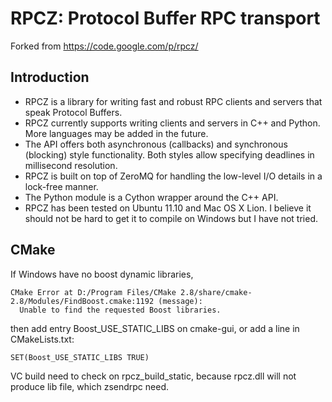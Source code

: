 RPCZ: Protocol Buffer RPC transport
===================================

Forked from https://code.google.com/p/rpcz/

Introduction
------------

* RPCZ is a library for writing fast and robust RPC clients and servers that speak Protocol Buffers. 
* RPCZ currently supports writing clients and servers in C++ and Python. More languages may be added in the future. 
* The API offers both asynchronous (callbacks) and synchronous (blocking) style functionality. Both styles allow specifying deadlines in millisecond resolution. 
* RPCZ is built on top of ZeroMQ for handling the low-level I/O details in a lock-free manner. 
* The Python module is a Cython wrapper around the C++ API. 
* RPCZ has been tested on Ubuntu 11.10 and Mac OS X Lion. I believe it should not be hard to get it to compile on Windows but I have not tried. 
    
CMake
-----

If Windows have no boost dynamic libraries,

    CMake Error at D:/Program Files/CMake 2.8/share/cmake-2.8/Modules/FindBoost.cmake:1192 (message):
      Unable to find the requested Boost libraries.

then add entry Boost_USE_STATIC_LIBS on cmake-gui,
or add a line in CMakeLists.txt:

    SET(Boost_USE_STATIC_LIBS TRUE) 

VC build need to check on rpcz_build_static, 
because rpcz.dll will not produce lib file,
which zsendrpc need.

